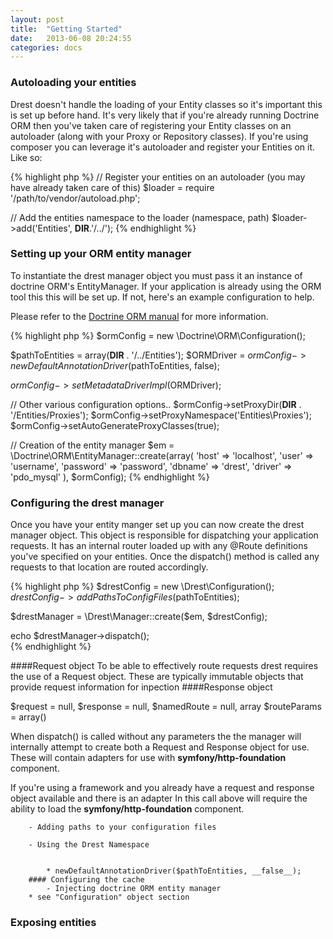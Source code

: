 ```yaml
---
layout: post
title:  "Getting Started"
date:   2013-06-08 20:24:55
categories: docs
---
```


### Autoloading your entities
Drest doesn't handle the loading of your Entity classes so it's important this is set up before hand.
It's very likely that if you're already running Doctrine ORM then you've taken care of registering your Entity classes on an autoloader (along with your Proxy or Repository classes).
If you're using composer you can leverage it's autoloader and register your Entities on it. Like so:

{% highlight php %}
// Register your entities on an autoloader (you may have already taken care of this)
$loader = require '/path/to/vendor/autoload.php';

// Add the entities namespace to the loader (namespace, path)
$loader->add('Entities', __DIR__.'/../');
{% endhighlight %}


### Setting up your ORM entity manager
To instantiate the drest manager object you must pass it an instance of doctrine ORM's EntityManager. 
If your application is already using the ORM tool this this will be set up. If not, here's an example configuration to help.

Please refer to the [Doctrine ORM manual](http://docs.doctrine-project.org/en/latest/) for more information.

{% highlight php %}
$ormConfig = new \Doctrine\ORM\Configuration();

$pathToEntities = array(__DIR__ . '/../Entities');
$ORMDriver = $ormConfig->newDefaultAnnotationDriver($pathToEntities, false);

$ormConfig->setMetadataDriverImpl($ORMDriver);

// Other various configuration options..
$ormConfig->setProxyDir(__DIR__ . '/Entities/Proxies');
$ormConfig->setProxyNamespace('Entities\Proxies');
$ormConfig->setAutoGenerateProxyClasses(true);

// Creation of the entity manager
$em = \Doctrine\ORM\EntityManager::create(array(
    'host' => 'localhost',
    'user' => 'username',
    'password' => 'password',
    'dbname' => 'drest',
    'driver' => 'pdo_mysql'
), $ormConfig);
{% endhighlight %}  


### Configuring the drest manager
Once you have your entity manger set up you can now create the drest manager object. This object is responsible for dispatching your application requests.
It has an internal router loaded up with any @Route definitions you've specified on your entities. Once the dispatch() method is called any requests to that location are routed accordingly. 
        

{% highlight php %}
$drestConfig = new \Drest\Configuration();
$drestConfig->addPathsToConfigFiles($pathToEntities);

$drestManager = \Drest\Manager::create($em, $drestConfig);

echo $drestManager->dispatch();    
{% endhighlight %}    

####Request object
To be able to effectively route requests drest requires the use of a Request object. These are typically immutable objects that provide request information for inpection
####Response object

$request = null, $response = null, $namedRoute = null, array $routeParams = array()

When dispatch() is called without any parameters the the manager will internally attempt to create both a Request and Response object for use.
These will contain adapters for use with **symfony/http-foundation** component. 

If you're using a framework and you already have a request and response object available and there is an adapter
In this call above will require the ability to load the **symfony/http-foundation** component.

        - Adding paths to your configuration files
        
        - Using the Drest Namespace
        
         
            * newDefaultAnnotationDriver($pathToEntities, __false__);
        #### Configuring the cache
            - Injecting doctrine ORM entity manager
        * see "Configuration" object section

### Exposing entities

